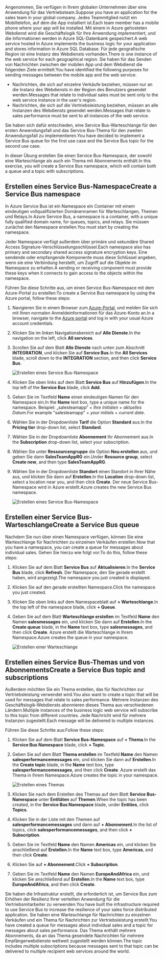 <span data-ttu-id="695b5-101">Angenommen, Sie verfügen in Ihrem globalen Unternehmen über eine Anwendung für das Vertriebsteam.</span><span class="sxs-lookup"><span data-stu-id="695b5-101">Suppose you have an application for the sales team in your global company.</span></span> <span data-ttu-id="695b5-102">Jedes Teammitglied nutzt ein Mobiltelefon, auf dem die App installiert ist.</span><span class="sxs-lookup"><span data-stu-id="695b5-102">Each team member has a mobile phone where your app will be installed.</span></span> <span data-ttu-id="695b5-103">Mit einem in Azure gehosteten Webdienst wird die Geschäftslogik für Ihre Anwendung implementiert, und die Informationen werden in Azure SQL-Datenbank gespeichert.</span><span class="sxs-lookup"><span data-stu-id="695b5-103">A web service hosted in Azure implements the business logic for your application and stores information in Azure SQL Database.</span></span> <span data-ttu-id="695b5-104">Für jede geografische Region ist eine Instanz des Webdiensts vorhanden.</span><span class="sxs-lookup"><span data-stu-id="695b5-104">There is one instance of the web service for each geographical region.</span></span> <span data-ttu-id="695b5-105">Sie haben für das Senden von Nachrichten zwischen der mobilen App und dem Webdienst die folgenden Ziele ermittelt:</span><span class="sxs-lookup"><span data-stu-id="695b5-105">You have identified the following purposes for sending messages between the mobile app and the web service:</span></span>

- <span data-ttu-id="695b5-106">Nachrichten, die sich auf einzelne Verkäufe beziehen, müssen nur an die Instanz des Webdiensts in der Region des Benutzers gesendet werden.</span><span class="sxs-lookup"><span data-stu-id="695b5-106">Messages that relate to individual sales must be sent only to the web service instance in the user's region.</span></span>
- <span data-ttu-id="695b5-107">Nachrichten, die sich auf die Vertriebsleistung beziehen, müssen an alle Instanzen des Webdiensts gesendet werden.</span><span class="sxs-lookup"><span data-stu-id="695b5-107">Messages that relate to sales performance must be sent to all instances of the web service.</span></span>

<span data-ttu-id="695b5-108">Sie haben sich dafür entschieden, eine Service Bus-Warteschlange für den ersten Anwendungsfall und das Service Bus-Thema für den zweiten Anwendungsfall zu implementieren.</span><span class="sxs-lookup"><span data-stu-id="695b5-108">You have decided to implement a Service Bus queue for the first use case and the Service Bus topic for the second use case.</span></span>

<span data-ttu-id="695b5-109">In dieser Übung erstellen Sie einen Service Bus-Namespace, der sowohl eine Warteschlange als auch ein Thema mit Abonnements enthält.</span><span class="sxs-lookup"><span data-stu-id="695b5-109">In this exercise, you will create a Service Bus namespace, which will contain both a queue and a topic with subscriptions.</span></span>

## <a name="create-a-service-bus-namespace"></a><span data-ttu-id="695b5-110">Erstellen eines Service Bus-Namespace</span><span class="sxs-lookup"><span data-stu-id="695b5-110">Create a Service Bus namespace</span></span>

<span data-ttu-id="695b5-111">In Azure Service Bus ist ein Namespace ein Container mit einem eindeutigen vollqualifizierten Domänennamen für Warteschlangen, Themen und Relays.</span><span class="sxs-lookup"><span data-stu-id="695b5-111">In Azure Service Bus, a namespace is a container, with a unique fully qualified domain name, for queues, topics, and relays.</span></span> <span data-ttu-id="695b5-112">Sie müssen zunächst den Namespace erstellen.</span><span class="sxs-lookup"><span data-stu-id="695b5-112">You must start by creating the namespace.</span></span>

<span data-ttu-id="695b5-113">Jeder Namespace verfügt außerdem über primäre und sekundäre Shared Access Signature-Verschlüsselungsschlüssel.</span><span class="sxs-lookup"><span data-stu-id="695b5-113">Each namespace also has primary and secondary shared access signature encryption keys.</span></span> <span data-ttu-id="695b5-114">Eine sendende oder empfangende Komponente muss diese Schlüssel angeben, wenn sie eine Verbindung herstellt, um Zugriff auf die Objekte im Namespace zu erhalten.</span><span class="sxs-lookup"><span data-stu-id="695b5-114">A sending or receiving component must provide these keys when it connects to gain access to the objects within the namespace.</span></span>

<span data-ttu-id="695b5-115">Führen Sie diese Schritte aus, um einen Service Bus-Namespace mit dem Azure-Portal zu erstellen:</span><span class="sxs-lookup"><span data-stu-id="695b5-115">To create a Service Bus namespace by using the Azure portal, follow these steps:</span></span>

1. <span data-ttu-id="695b5-116">Navigieren Sie in einem Browser zum [Azure-Portal](https://portal.azure.com/), und melden Sie sich mit Ihren normalen Anmeldeinformationen für das Azure-Konto an.</span><span class="sxs-lookup"><span data-stu-id="695b5-116">In a browser, navigate to the [Azure portal](https://portal.azure.com/) and log in with your usual Azure account credentials.</span></span>

1. <span data-ttu-id="695b5-117">Klicken Sie im linken Navigationsbereich auf **Alle Dienste**.</span><span class="sxs-lookup"><span data-stu-id="695b5-117">In the navigation on the left, click **All services**.</span></span>

1. <span data-ttu-id="695b5-118">Scrollen Sie auf dem Blatt **Alle Dienste** nach unten zum Abschnitt **INTEGRATION**, und klicken Sie auf **Service Bus**.</span><span class="sxs-lookup"><span data-stu-id="695b5-118">In the **All Services** blade, scroll down to the **INTEGRATION** section, and then click **Service Bus**.</span></span>

    ![Erstellen eines Service Bus-Namespace](../media/3-create-namespace-1.png)

1. <span data-ttu-id="695b5-120">Klicken Sie oben links auf dem Blatt **Service Bus** auf **Hinzufügen**.</span><span class="sxs-lookup"><span data-stu-id="695b5-120">In the top left of the **Service Bus** blade, click **Add**.</span></span>

1. <span data-ttu-id="695b5-121">Geben Sie im Textfeld **Name** einen eindeutigen Namen für den Namespace ein.</span><span class="sxs-lookup"><span data-stu-id="695b5-121">In the **Name** text box, type a unique name for the namespace.</span></span> <span data-ttu-id="695b5-122">Beispiel: „salesteamapp“ + *Ihre Initialen* + *aktuelles Datum*.</span><span class="sxs-lookup"><span data-stu-id="695b5-122">For example "salesteamapp" + *your initials* + *current date*.</span></span>

1. <span data-ttu-id="695b5-123">Wählen Sie in der Dropdownliste **Tarif** die Option **Standard** aus.</span><span class="sxs-lookup"><span data-stu-id="695b5-123">In the **Pricing tier** drop-down list, select **Standard**.</span></span>

1. <span data-ttu-id="695b5-124">Wählen Sie in der Dropdownliste **Abonnement** Ihr Abonnement aus.</span><span class="sxs-lookup"><span data-stu-id="695b5-124">In the **Subscription** drop-down list, select your subscription.</span></span>

1. <span data-ttu-id="695b5-125">Wählen Sie unter **Ressourcengruppe** die Option **Neu erstellen** aus, und geben Sie dann **SalesTeamAppRG** ein.</span><span class="sxs-lookup"><span data-stu-id="695b5-125">Under **Resource group**, select **Create new**, and then type **SalesTeamAppRG**.</span></span>

1. <span data-ttu-id="695b5-126">Wählen Sie in der Dropdownliste **Standort** einen Standort in Ihrer Nähe aus, und klicken Sie dann auf **Erstellen**.</span><span class="sxs-lookup"><span data-stu-id="695b5-126">In the **Location** drop-down list, select a location near you, and then click **Create**.</span></span> <span data-ttu-id="695b5-127">Der neue Service Bus-Namespace wird in Azure erstellt.</span><span class="sxs-lookup"><span data-stu-id="695b5-127">Azure creates the new Service Bus namespace.</span></span>

    ![Erstellen eines Service Bus-Namespace](../media/3-create-namespace-2.png)

## <a name="create-a-service-bus-queue"></a><span data-ttu-id="695b5-129">Erstellen einer Service Bus-Warteschlange</span><span class="sxs-lookup"><span data-stu-id="695b5-129">Create a Service Bus queue</span></span>

<span data-ttu-id="695b5-130">Nachdem Sie nun über einen Namespace verfügen, können Sie eine Warteschlange für Nachrichten zu einzelnen Verkäufen erstellen.</span><span class="sxs-lookup"><span data-stu-id="695b5-130">Now that you have a namespace, you can create a queue for messages about individual sales.</span></span> <span data-ttu-id="695b5-131">Gehen Sie hierzu wie folgt vor:</span><span class="sxs-lookup"><span data-stu-id="695b5-131">To do this, follow these steps:</span></span>

1. <span data-ttu-id="695b5-132">Klicken Sie auf dem Blatt **Service Bus** auf **Aktualisieren**.</span><span class="sxs-lookup"><span data-stu-id="695b5-132">In the **Service Bus** blade, click **Refresh**.</span></span> <span data-ttu-id="695b5-133">Der Namespace, den Sie gerade erstellt haben, wird angezeigt.</span><span class="sxs-lookup"><span data-stu-id="695b5-133">The namespace you just created is displayed.</span></span>

1. <span data-ttu-id="695b5-134">Klicken Sie auf den gerade erstellten Namespace.</span><span class="sxs-lookup"><span data-stu-id="695b5-134">Click the namespace you just created.</span></span>

1. <span data-ttu-id="695b5-135">Klicken Sie oben links auf dem Namespaceblatt auf **+ Warteschlange**.</span><span class="sxs-lookup"><span data-stu-id="695b5-135">In the top left of the namespace blade, click **+ Queue**.</span></span>

1. <span data-ttu-id="695b5-136">Geben Sie auf dem Blatt **Warteschlange erstellen** im Textfeld **Name** den Namen **salesmessages** ein, und klicken Sie dann auf **Erstellen**.</span><span class="sxs-lookup"><span data-stu-id="695b5-136">In the **Create queue** blade, in the **Name** text box, type **salesmessages**, and then click **Create**.</span></span> <span data-ttu-id="695b5-137">Azure erstellt die Warteschlange in Ihrem Namespace.</span><span class="sxs-lookup"><span data-stu-id="695b5-137">Azure creates the queue in your namespace.</span></span>

    ![Erstellen einer Warteschlange](../media/3-create-queue.png)

## <a name="create-a-service-bus-topic-and-subscriptions"></a><span data-ttu-id="695b5-139">Erstellen eines Service Bus-Themas und von Abonnements</span><span class="sxs-lookup"><span data-stu-id="695b5-139">Create a Service Bus topic and subscriptions</span></span>

<span data-ttu-id="695b5-140">Außerdem möchten Sie ein Thema erstellen, das für Nachrichten zur Vertriebsleistung verwendet wird.</span><span class="sxs-lookup"><span data-stu-id="695b5-140">You also want to create a topic that will be used for messages that relate to sales performance.</span></span> <span data-ttu-id="695b5-141">Mehrere Instanzen des Geschäftslogik-Webdiensts abonnieren dieses Thema aus verschiedenen Ländern.</span><span class="sxs-lookup"><span data-stu-id="695b5-141">Multiple instances of the business logic web service will subscribe to this topic from different countries.</span></span> <span data-ttu-id="695b5-142">Jede Nachricht wird für mehrere Instanzen zugestellt.</span><span class="sxs-lookup"><span data-stu-id="695b5-142">Each message will be delivered to multiple instances.</span></span>

<span data-ttu-id="695b5-143">Führen Sie diese Schritte aus:</span><span class="sxs-lookup"><span data-stu-id="695b5-143">Follow these steps:</span></span>

1. <span data-ttu-id="695b5-144">Klicken Sie auf dem Blatt **Service Bus-Namespace** auf **+ Thema**.</span><span class="sxs-lookup"><span data-stu-id="695b5-144">In the **Service Bus Namespace** blade, click **+ Topic**.</span></span>

1. <span data-ttu-id="695b5-145">Geben Sie auf dem Blatt **Thema erstellen** im Textfeld **Name** den Namen **salesperformancemessages** ein, und klicken Sie dann auf **Erstellen**.</span><span class="sxs-lookup"><span data-stu-id="695b5-145">In the **Create topic** blade, in the **Name** text box, type **salesperformancemessages**, and then click **Create**.</span></span> <span data-ttu-id="695b5-146">Azure erstellt das Thema in Ihrem Namespace.</span><span class="sxs-lookup"><span data-stu-id="695b5-146">Azure creates the topic in your namespace.</span></span>

    ![Erstellen eines Themas](../media/3-create-topic.png)

1. <span data-ttu-id="695b5-148">Klicken Sie nach dem Erstellen des Themas auf dem Blatt **Service Bus-Namespace** unter **Entitäten** auf **Themen**.</span><span class="sxs-lookup"><span data-stu-id="695b5-148">When the topic has been created, in the **Service Bus Namespace** blade, under **Entities**, click **Topics**.</span></span>

1. <span data-ttu-id="695b5-149">Klicken Sie in der Liste mit den Themen auf **salesperformancemessages** und dann auf **+ Abonnement**.</span><span class="sxs-lookup"><span data-stu-id="695b5-149">In the list of topics, click **salesperformancemessages**, and then click **+ Subscription**.</span></span>

1. <span data-ttu-id="695b5-150">Geben Sie im Textfeld **Name** den Namen **Americas** ein, und klicken Sie anschließend auf **Erstellen**.</span><span class="sxs-lookup"><span data-stu-id="695b5-150">In the **Name** text box, type **Americas**, and then click **Create**.</span></span>

1. <span data-ttu-id="695b5-151">Klicken Sie auf **+ Abonnement**.</span><span class="sxs-lookup"><span data-stu-id="695b5-151">Click **+ Subscription**.</span></span>

1. <span data-ttu-id="695b5-152">Geben Sie im Textfeld **Name** den Namen **EuropeAndAfrica** ein, und klicken Sie anschließend auf **Erstellen**.</span><span class="sxs-lookup"><span data-stu-id="695b5-152">In the **Name** text box, type **EuropeAndAfrica**, and then click **Create**.</span></span>

<span data-ttu-id="695b5-153">Sie haben die Infrastruktur erstellt, die erforderlich ist, um Service Bus zum Erhöhen der Resilienz Ihrer verteilten Anwendung für die Vertriebsmitarbeiter zu verwenden.</span><span class="sxs-lookup"><span data-stu-id="695b5-153">You have built the infrastructure required to use Service Bus to increase the resilience of your sales force distributed application.</span></span> <span data-ttu-id="695b5-154">Sie haben eine Warteschlange für Nachrichten zu einzelnen Verkäufen und ein Thema für Nachrichten zur Vertriebsleistung erstellt.</span><span class="sxs-lookup"><span data-stu-id="695b5-154">You have created a queue for messages about individual sales and a topic for messages about sales performance.</span></span> <span data-ttu-id="695b5-155">Das Thema enthält mehrere Abonnements, da an das Thema gesendete Nachrichten für mehrere Empfängerwebdienste weltweit zugestellt werden können.</span><span class="sxs-lookup"><span data-stu-id="695b5-155">The topic includes multiple subscriptions because messages sent to that topic can be delivered to multiple recipient web services around the world.</span></span>
